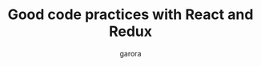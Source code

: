 ---
author: garora
title: "Good code practices with React and Redux"
layout: default_post
summary: React and Redux are 2 tools that together make it simpler to create functional UIs. However there are many potential pitfalls when it comes to using them. In this blog I will walk you through some practices to keep in mind as you write your own code.
img: i-rest.jpg # Add image post (optional)
fig-caption: # Add figcaption (optional)
tags: [Javascript, HTML, React, Redux, Good_Practices]
external_url: https://blog.scottlogic.com/2018/08/28/Good-code-practices-with-React-and-Redux.html
external_site: SCOTT_LOGIC_BLOG
---